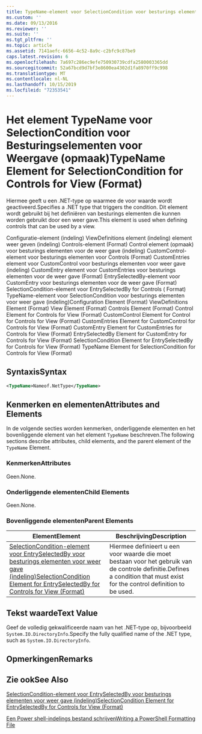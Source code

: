 ```yaml
---
title: TypeName-element voor SelectionCondition voor besturings elementen voor weer gave (indeling) | Microsoft Docs
ms.custom: ''
ms.date: 09/13/2016
ms.reviewer: ''
ms.suite: ''
ms.tgt_pltfrm: ''
ms.topic: article
ms.assetid: 7141aefc-6656-4c52-8a9c-c2bfc9c87be9
caps.latest.revision: 6
ms.openlocfilehash: 7a697c286ec9efe750930739cdfa2580003365dd
ms.sourcegitcommit: 52a67bcd9d7bf3e8600ea4302d1fa8970ff9c998
ms.translationtype: MT
ms.contentlocale: nl-NL
ms.lasthandoff: 10/15/2019
ms.locfileid: "72353541"
---
```

# <a name="typename-element-for-selectioncondition-for-controls-for-view-format"></a><span data-ttu-id="1f8de-102">Het element TypeName voor SelectionCondition voor Besturingselementen voor Weergave (opmaak)</span><span class="sxs-lookup"><span data-stu-id="1f8de-102">TypeName Element for SelectionCondition for Controls for View (Format)</span></span>

<span data-ttu-id="1f8de-103">Hiermee geeft u een .NET-type op waarmee de voor waarde wordt geactiveerd.</span><span class="sxs-lookup"><span data-stu-id="1f8de-103">Specifies a .NET type that triggers the condition.</span></span> <span data-ttu-id="1f8de-104">Dit element wordt gebruikt bij het definiëren van besturings elementen die kunnen worden gebruikt door een weer gave.</span><span class="sxs-lookup"><span data-stu-id="1f8de-104">This element is used when defining controls that can be used by a view.</span></span>

<span data-ttu-id="1f8de-105">Configuratie-element (indeling) ViewDefinitions element (indeling) element weer geven (indeling) Controls-element (Format) Control element (opmaak) voor besturings elementen voor de weer gave (indeling) CustomControl-element voor besturings elementen voor Controls (Format) CustomEntries element voor CustomControl voor besturings elementen voor weer gave (indeling) CustomEntry element voor CustomEntries voor besturings elementen voor de weer gave (Format) EntrySelectedBy-element voor CustomEntry voor besturings elementen voor de weer gave (Format) SelectionCondition-element voor EntrySelectedBy for Controls ( Format) TypeName-element voor SelectionCondition voor besturings elementen voor weer gave (indeling)</span><span class="sxs-lookup"><span data-stu-id="1f8de-105">Configuration Element (Format) ViewDefinitions Element (Format) View Element (Format) Controls Element (Format) Control Element for Controls for View (Format) CustomControl Element for Control for Controls for View (Format) CustomEntries Element for CustomControl for Controls for View (Format) CustomEntry Element for CustomEntries for Controls for View (Format) EntrySelectedBy Element for CustomEntry for Controls for View (Format) SelectionCondition Element for EntrySelectedBy for Controls for View (Format) TypeName Element for SelectionCondition for Controls for View (Format)</span></span>

## <a name="syntax"></a><span data-ttu-id="1f8de-106">Syntaxis</span><span class="sxs-lookup"><span data-stu-id="1f8de-106">Syntax</span></span>

```xml
<TypeName>Nameof.NetType</TypeName>

```

## <a name="attributes-and-elements"></a><span data-ttu-id="1f8de-107">Kenmerken en elementen</span><span class="sxs-lookup"><span data-stu-id="1f8de-107">Attributes and Elements</span></span>

<span data-ttu-id="1f8de-108">In de volgende secties worden kenmerken, onderliggende elementen en het bovenliggende element van het element `TypeName` beschreven.</span><span class="sxs-lookup"><span data-stu-id="1f8de-108">The following sections describe attributes, child elements, and the parent element of the `TypeName` Element.</span></span>

### <a name="attributes"></a><span data-ttu-id="1f8de-109">Kenmerken</span><span class="sxs-lookup"><span data-stu-id="1f8de-109">Attributes</span></span>

<span data-ttu-id="1f8de-110">Geen.</span><span class="sxs-lookup"><span data-stu-id="1f8de-110">None.</span></span>

### <a name="child-elements"></a><span data-ttu-id="1f8de-111">Onderliggende elementen</span><span class="sxs-lookup"><span data-stu-id="1f8de-111">Child Elements</span></span>

<span data-ttu-id="1f8de-112">Geen.</span><span class="sxs-lookup"><span data-stu-id="1f8de-112">None.</span></span>

### <a name="parent-elements"></a><span data-ttu-id="1f8de-113">Bovenliggende elementen</span><span class="sxs-lookup"><span data-stu-id="1f8de-113">Parent Elements</span></span>

|<span data-ttu-id="1f8de-114">Element</span><span class="sxs-lookup"><span data-stu-id="1f8de-114">Element</span></span>|<span data-ttu-id="1f8de-115">Beschrijving</span><span class="sxs-lookup"><span data-stu-id="1f8de-115">Description</span></span>|
|-------------|-----------------|
|[<span data-ttu-id="1f8de-116">SelectionCondition-element voor EntrySelectedBy voor besturings elementen voor weer gave (indeling)</span><span class="sxs-lookup"><span data-stu-id="1f8de-116">SelectionCondition Element for EntrySelectedBy for Controls for View (Format)</span></span>](./selectioncondition-element-for-entryselectedby-for-controls-for-view-format.md)|<span data-ttu-id="1f8de-117">Hiermee definieert u een voor waarde die moet bestaan voor het gebruik van de controle definitie.</span><span class="sxs-lookup"><span data-stu-id="1f8de-117">Defines a condition that must exist for the control definition to be used.</span></span>|

## <a name="text-value"></a><span data-ttu-id="1f8de-118">Tekst waarde</span><span class="sxs-lookup"><span data-stu-id="1f8de-118">Text Value</span></span>

<span data-ttu-id="1f8de-119">Geef de volledig gekwalificeerde naam van het .NET-type op, bijvoorbeeld `System.IO.DirectoryInfo`.</span><span class="sxs-lookup"><span data-stu-id="1f8de-119">Specify the fully qualified name of the .NET type, such as `System.IO.DirectoryInfo`.</span></span>

## <a name="remarks"></a><span data-ttu-id="1f8de-120">Opmerkingen</span><span class="sxs-lookup"><span data-stu-id="1f8de-120">Remarks</span></span>

## <a name="see-also"></a><span data-ttu-id="1f8de-121">Zie ook</span><span class="sxs-lookup"><span data-stu-id="1f8de-121">See Also</span></span>

[<span data-ttu-id="1f8de-122">SelectionCondition-element voor EntrySelectedBy voor besturings elementen voor weer gave (indeling)</span><span class="sxs-lookup"><span data-stu-id="1f8de-122">SelectionCondition Element for EntrySelectedBy for Controls for View (Format)</span></span>](./selectioncondition-element-for-entryselectedby-for-controls-for-view-format.md)

[<span data-ttu-id="1f8de-123">Een Power shell-indelings bestand schrijven</span><span class="sxs-lookup"><span data-stu-id="1f8de-123">Writing a PowerShell Formatting File</span></span>](./writing-a-powershell-formatting-file.md)

